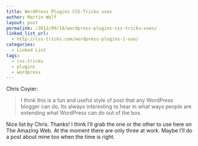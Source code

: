 ```yaml
---
title: WordPress Plugins CSS-Tricks uses
author: Martin Wolf
layout: post
permalink: /2012/09/19/wordpress-plugins-css-tricks-uses/
linked_list_url:
  - http://css-tricks.com/wordpress-plugins-i-use/
categories:
  - Linked List
tags:
  - css-tricks
  - plugins
  - wordpress
---
```

<p class="linked-list-quote-author">
  Chris Coyier:
</p>

> I think this is a fun and useful style of post that any WordPress blogger can do. Its always interesting to hear in what ways people are extending what WordPress can do out of the box.

Nice list by Chris. Thanks! I think I&#8217;ll grab the one or the other to use here on The Amazing Web. At the moment there are only three at work. Maybe I&#8217;ll do a post about mine too when the time is right.
